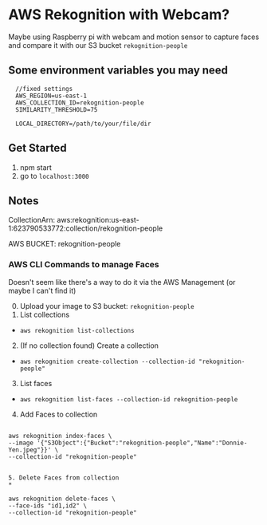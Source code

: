 # AWS Rekognition with Webcam?

Maybe using Raspberry pi with webcam and motion sensor to capture faces and compare it with our S3 bucket `rekognition-people`

## Some environment variables you may need
```
  //fixed settings
  AWS_REGION=us-east-1
  AWS_COLLECTION_ID=rekognition-people
  SIMILARITY_THRESHOLD=75

  LOCAL_DIRECTORY=/path/to/your/file/dir
```

## Get Started
1. npm start
2. go to `localhost:3000`


## Notes
CollectionArn: aws:rekognition:us-east-1:623790533772:collection/rekognition-people

AWS BUCKET: rekognition-people


### AWS CLI Commands to manage Faces
Doesn't seem like there's a way to do it via the AWS Management (or maybe I can't find it)

0. Upload your image to S3 bucket: `rekognition-people`
1. List collections
  * `aws rekognition list-collections`
2. (If no collection found) Create a collection
  * `aws rekognition create-collection --collection-id "rekognition-people"`
3. List faces
  * `aws rekognition list-faces --collection-id rekognition-people`
4. Add Faces to collection
> ```
    aws rekognition index-faces \
    --image '{"S3Object":{"Bucket":"rekognition-people","Name":"Donnie-Yen.jpeg"}}' \
    --collection-id "rekognition-people"
  ```

5. Delete Faces from collection
  *
  ```
    aws rekognition delete-faces \
    --face-ids "id1,id2" \
    --collection-id "rekognition-people"
  ```
